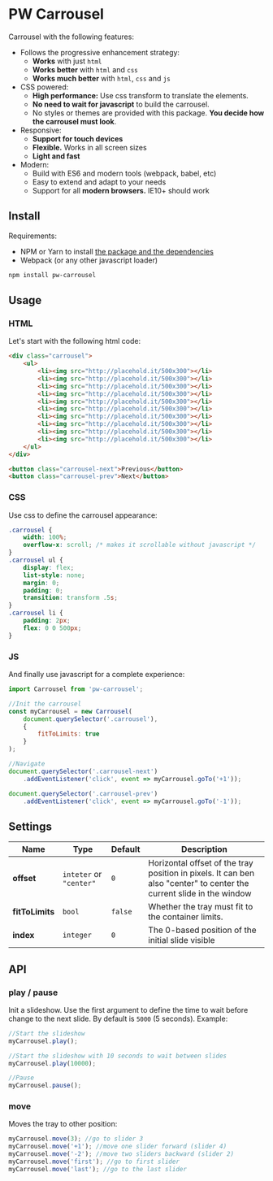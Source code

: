 # PW Carrousel

Carrousel with the following features:

* Follows the progressive enhancement strategy:
  * **Works** with just `html`
  * **Works better** with `html` and `css`
  * **Works much better** with `html`, `css` and `js`
* CSS powered:
  * **High performance:** Use css transform to translate the elements.
  * **No need to wait for javascript** to build the carrousel.
  * No styles or themes are provided with this package. **You decide how the carrousel must look**.
* Responsive:
  * **Support for touch devices**
  * **Flexible.** Works in all screen sizes
  * **Light and fast**
* Modern:
  * Build with ES6 and modern tools (webpack, babel, etc)
  * Easy to extend and adapt to your needs
  * Support for all **modern browsers.** IE10+ should work

## Install

Requirements:

* NPM or Yarn to install [the package and the dependencies](https://www.npmjs.com/package/pw-carrousel)
* Webpack (or any other javascript loader)

```sh
npm install pw-carrousel
```

## Usage

### HTML

Let's start with the following html code:

```html
<div class="carrousel">
    <ul>
        <li><img src="http://placehold.it/500x300"></li>
        <li><img src="http://placehold.it/500x300"></li>
        <li><img src="http://placehold.it/500x300"></li>
        <li><img src="http://placehold.it/500x300"></li>
        <li><img src="http://placehold.it/500x300"></li>
        <li><img src="http://placehold.it/500x300"></li>
        <li><img src="http://placehold.it/500x300"></li>
        <li><img src="http://placehold.it/500x300"></li>
        <li><img src="http://placehold.it/500x300"></li>
        <li><img src="http://placehold.it/500x300"></li>
    </ul>
</div>

<button class="carrousel-next">Previous</button>
<button class="carrousel-prev">Next</button>
```

### CSS

Use css to define the carrousel appearance:

```css
.carrousel {
    width: 100%;
    overflow-x: scroll; /* makes it scrollable without javascript */
}
.carrousel ul {
    display: flex;
    list-style: none;
    margin: 0;
    padding: 0;
    transition: transform .5s;
}
.carrousel li {
    padding: 2px;
    flex: 0 0 500px;
}
```

### JS

And finally use javascript for a complete experience:

```js
import Carrousel from 'pw-carrousel';

//Init the carrousel
const myCarrousel = new Carrousel(
    document.querySelector('.carrousel'),
    {
        fitToLimits: true
    }
);

//Navigate
document.querySelector('.carrousel-next')
    .addEventListener('click', event => myCarrousel.goTo('+1'));

document.querySelector('.carrousel-prev')
    .addEventListener('click', event => myCarrousel.goTo('-1'));
```

## Settings

Name | Type | Default | Description
-----|------|---------|------------
**offset** | `inteter` or `"center"` | `0` | Horizontal offset of the tray position in pixels. It can ben also "center" to center the current slide in the window
**fitToLimits** | `bool` | `false` | Whether the tray must fit to the container limits.
**index** | `integer` | `0` | The 0-based position of the initial slide visible

## API

### play / pause

Init a slideshow. Use the first argument to define the time to wait before change to the next slide. By default is `5000` (5 seconds). Example:

```js
//Start the slideshow
myCarrousel.play();

//Start the slideshow with 10 seconds to wait between slides
myCarrousel.play(10000);

//Pause
myCarrousel.pause();
```

### move

Moves the tray to other position:

```js
myCarrousel.move(3); //go to slider 3
myCarrousel.move('+1'); //move one slider forward (slider 4)
myCarrousel.move('-2'); //move two sliders backward (slider 2)
myCarrousel.move('first'); //go to first slider
myCarrousel.move('last'); //go to the last slider
```